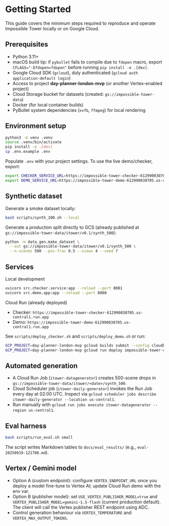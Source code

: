 # Getting Started

This guide covers the minimum steps required to reproduce and operate Impossible Tower locally or on Google Cloud.

## Prerequisites

- Python 3.11+
- macOS build tip: if `pybullet` fails to compile due to `fdopen` macro, export `CFLAGS="-Dfdopen=fdopen"` before running `pip install -e .[dev]`.
- Google Cloud SDK (`gcloud`), duly authenticated (`gcloud auth application-default login`)
- Access to project **day-planner-london-mvp** (or another Vertex-enabled project)
- Cloud Storage bucket for datasets (created: `gs://impossible-tower-data`)
- Docker (for local container builds)
- PyBullet system dependencies (`xvfb`, `ffmpeg`) for local rendering

## Environment setup

```bash
python3 -m venv .venv
source .venv/bin/activate
pip install -e .[dev]
cp .env.example .env
```

Populate `.env` with your project settings. To use the live demo/checker, export:

```bash
export CHECKER_SERVICE_URL=https://impossible-tower-checker-612990030705.us-central1.run.app/check
export DEMO_SERVICE_URL=https://impossible-tower-demo-612990030705.us-central1.run.app
```

## Synthetic dataset

Generate a smoke dataset locally:

```bash
bash scripts/synth_100.sh --local
```

Generate a production split directly to GCS (already published at `gs://impossible-tower-data/itower/v0.1/synth_500`):

```bash
python -m data_gen.make_dataset \
  --out gs://impossible-tower-data/itower/v0.1/synth_500 \
  --n-scenes 500 --pos-frac 0.5 --views 4 --seed 7
```

## Services

Local development

```bash
uvicorn src.checker.service:app --reload --port 8081
uvicorn src.demo.app:app --reload --port 8080
```

Cloud Run (already deployed)

- Checker: `https://impossible-tower-checker-612990030705.us-central1.run.app`
- Demo: `https://impossible-tower-demo-612990030705.us-central1.run.app`

See `scripts/deploy_checker.sh` and `scripts/deploy_demo.sh` or run:

```bash
GCP_PROJECT=day-planner-london-mvp gcloud builds submit --config cloudbuild-checker.yaml
GCP_PROJECT=day-planner-london-mvp gcloud run deploy impossible-tower-checker ...
```

## Automated generation

- A Cloud Run Job (`itower-datagenerator`) creates 500-scene drops in `gs://impossible-tower-data/itower/<date>/synth_500`.
- Cloud Scheduler job (`itower-daily-generator`) invokes the Run Job every day at 02:00 UTC. Inspect via `gcloud scheduler jobs describe itower-daily-generator --location us-central1`.
- Run manually with `gcloud run jobs execute itower-datagenerator --region us-central1`.

## Eval harness

```bash
bash scripts/run_eval.sh small
```

The script writes Markdown tables to `docs/eval_results/` (e.g., `eval-20250919-121706.md`).

## Vertex / Gemini model

- Option A (custom endpoint): configure `VERTEX_ENDPOINT_URL` once you deploy a model fine-tune to Vertex AI; update Cloud Run demo with the env var.
- Option B (publisher model): set `USE_VERTEX_PUBLISHER_MODEL=true` and `VERTEX_PUBLISHER_MODEL=gemini-1.5-flash` (current production default). The client will call the Vertex publisher REST endpoint using ADC.
- Control generation behaviour via `VERTEX_TEMPERATURE` and `VERTEX_MAX_OUTPUT_TOKENS`.
